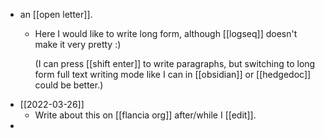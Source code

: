 - an [[open letter]].
	- Here I would like to write long form, although [[logseq]] doesn't make it very pretty :)
	  
	  (I can press [[shift enter]] to write paragraphs, but switching to long form full text writing mode like I can in [[obsidian]] or [[hedgedoc]] could be better.)
- [[2022-03-26]]
	- Write about this on [[flancia org]] after/while I [[edit]].
-